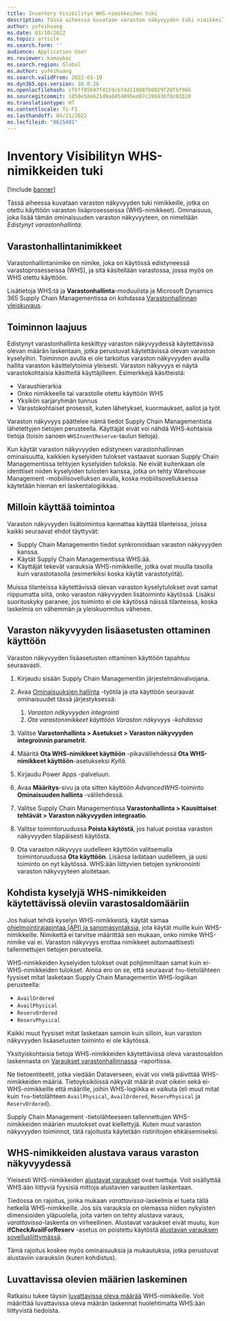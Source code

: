 ```yaml
---
title: Inventory Visibilityn WHS-nimikkeiden tuki
description: Tässä aiheessa kuvataan varaston näkyvyyden tuki nimikkeille, jotka on otettu käyttöön varaston lisäprosesseissa (WHS-nimikkeet).
author: yufeihuang
ms.date: 03/10/2022
ms.topic: article
ms.search.form: ''
audience: Application User
ms.reviewer: kamaybac
ms.search.region: Global
ms.author: yufeihuang
ms.search.validFrom: 2022-03-10
ms.dyn365.ops.version: 10.0.26
ms.openlocfilehash: cfbff05697f4159cb74d110887b8029f28fbf96b
ms.sourcegitcommit: 1050e58e621d9a0454895ed07c286936f8c03320
ms.translationtype: HT
ms.contentlocale: fi-FI
ms.lasthandoff: 04/21/2022
ms.locfileid: "8625401"
---
```

# <a name="inventory-visibility-support-for-whs-items"></a>Inventory Visibilityn WHS-nimikkeiden tuki

[!include [banner](../includes/banner.md)]

Tässä aiheessa kuvataan varaston näkyvyyden tuki nimikkeille, jotka on otettu käyttöön varaston lisäprosesseissa (WHS-nimikkeet). Ominaisuus, joka lisää tämän ominaisuuden varaston näkyvyyteen, on nimeltään *Edistynyt varastonhallinta*.

## <a name="whs-items"></a>Varastonhallintanimikkeet

Varastonhallintanimike on nimike, joka on käytössä edistyneessä varastoprosesseissa (WHS), ja sitä käsitellään varastossa, jossa myös on WHS otettu käyttöön.

Lisätietoja WHS:tä ja **Varastonhallinta**-moduulista ja Microsoft Dynamics 365 Supply Chain Managementissa on kohdassa [Varastonhallinnan yleiskuvaus](../warehousing/warehouse-management-overview.md).

## <a name="scope-of-the-feature"></a>Toiminnon laajuus

Edistynyt varastonhallinta keskittyy varaston näkyvyydessä käytettävissä olevan määrän laskentaan, jotka perustuvat käytettävissä olevan varaston kyselyihin. Toiminnon avulla ei ole tarkoitus varaston näkyvyyden avulla hallita varaston käsittelytoimia yleisesti. Varaston näkyvyys ei näytä varastokohtaisia käsitteitä käyttäjilleen. Esimerkkejä käsitteistä:

- Varaushierarkia
- Onko nimikkeelle tai varastolle otettu käyttöön WHS
- Yksikön sarjaryhmän tunnus
- Varastokohtaiset prosessit, kuten lähetykset, kuormaukset, aallot ja työt

Varaston näkyvyys päättelee nämä tiedot Supply Chain Managementista lähetettyjen tietojen perusteella. Käyttäjät eivät voi nähdä WHS-kohtaisia tietoja (toisin sanoen `WHSInventReserve`-taulun tietoja).

Kun käytät varaston näkyvyyden edistyneen varastonhallinnan ominaisuutta, kaikkien kyselyiden tulokset vastaavat suoraan Supply Chain Managementissa tehtyjen kyselyiden tuloksia. Ne eivät kuitenkaan ole identtiset niiden kyselyiden tulosten kanssa, jotka on tehty Warehouse Management -mobiilisovelluksen avulla, koska mobiilisovelluksessa käytetään hieman eri laskentalogiikkaa.

## <a name="when-to-use-the-feature"></a>Milloin käyttää toimintoa

Varaston näkyvyyden lisätoimintoa kannattaa käyttää tilanteissa, joissa kaikki seuraavat ehdot täyttyvät:

- Supply Chain Managementin tiedot synkronoidaan varaston näkyvyyden kanssa.
- Käytät Supply Chain Managementissa WHS:ää.
- Käyttäjät tekevät varauksia WHS-nimikkeille, jotka ovat muulla tasolla kuin varastotasolla (esimerkiksi koska käytät varastotyötä).

Muissa tilanteissa käytettävissä olevan varaston kyselytulokset ovat samat riippumatta siitä, onko varaston näkyvyyden lisätoiminto käytössä. Lisäksi suorituskyky paranee, jos toiminto ei ole käytössä näissä tilanteissa, koska laskelmia on vähemmän ja yleiskuormitus vähenee.

## <a name="enable-the-advanced-whs-feature-for-inventory-visibility"></a>Varaston näkyvyyden lisäasetusten ottaminen käyttöön

Varaston näkyvyyden lisäasetusten ottaminen käyttöön tapahtuu seuraavasti.

1. Kirjaudu sisään Supply Chain Managementiin järjestelmänvalvojana.
1. Avaa [Ominaisuuksien hallinta](../../fin-ops-core/fin-ops/get-started/feature-management/feature-management-overview.md) -työtila ja ota käyttöön seuraavat ominaisuudet tässä järjestyksessä:

    1. *Varaston näkyvyyden integrointi*
    1. *Ota varastonimikkeet käyttöön Varaston näkyvyys -kohdassa*

1. Valitse **Varastonhallinta \> Asetukset \> Varaston näkyvyyden integroinnin parametrit**.
1. Määritä **Ota WHS-nimikkeet käyttöön** -pikavälilehdessä **Ota WHS-nimikkeet käyttöön**-asetukseksi *Kyllä*.
1. Kirjaudu Power Apps -palveluun.
1. Avaa **Määritys**-sivu ja ota sitten käyttöön *AdvancedWHS*-toiminto **Ominaisuuden hallinta** -välilehdessä.
1. Valitse Supply Chain Managementissa **Varastonhallinta \> Kausittaiset tehtävät \> Varaston näkyvyyden integraatio**.
1. Valitse toimintoruudussa **Poista käytöstä**, jos haluat poistaa varaston näkyvyyden tilapäisesti käytöstä.
1. Ota varaston näkyvyys uudelleen käyttöön valitsemalla toimintoruudussa **Ota käyttöön**. Lisäosa ladataan uudelleen, ja uusi toiminto on nyt käytössä. WHS:ään liittyvien tietojen synkronointi varaston näkyvyyteen aloitetaan.

## <a name="query-on-hand-quantities-of-whs-items"></a>Kohdista kyselyjä WHS-nimikkeiden käytettävissä oleviin varastosaldomääriin

Jos haluat tehdä kyselyn WHS-nimikkeistä, käytät samaa [ohjelmointirajapintaa (API) ja sanomasyntaksia](inventory-visibility-api.md), jota käytät muille kuin WHS-nimikkeille. Nimikettä ei tarvitse määrittää sen mukaan, onko nimike WHS-nimike vai ei. Varaston näkyvyys erottaa nimikkeet automaattisesti tallennettujen tietojen perusteella.

WHS-nimikkeiden kyselyiden tulokset ovat pohjimmiltaan samat kuin ei-WHS-nimikkeiden tulokset. Ainoa ero on se, että seuraavat `fno`-tietolähteen fyysiset mitat lasketaan Supply Chain Managementin WHS-logiikan perusteella:

- `AvailOrdered`
- `AvailPhysical`
- `ReservOrdered`
- `ReservPhysical`

Kaikki muut fyysiset mitat lasketaan samoin kuin silloin, kun varaston näkyvyyden lisäasetusten toiminto ei ole käytössä.

Yksityiskohtaisia tietoja WHS-nimikkeiden käytettävissä oleva varastosaldon laskennasta on [Varaukset varastonhallinnassa](https://www.microsoft.com/download/details.aspx?id=43284) -raportissa.

Ne tietoentiteetit, jotka viedään Dataverseen, eivät voi vielä päivittää WHS-nimikkeiden määriä. Tietoyksiköissä näkyvät määrät ovat oikein sekä ei-WHS-nimikkeille että määrille, joihin WHS-logiikka ei vaikuta (eli muut mitat kuin `fno`-tietolähteen `AvailPhysical`, `AvailOrdered`, `ReservPhysical` ja `ReservOrdered`).

Supply Chain Management -tietolähteeseen tallennettujen WHS-nimikkeiden määrien muutokset ovat kiellettyjä. Kuten muut varaston näkyvyyden toiminnot, tätä rajoitusta käytetään ristiriitojen ehkäisemiseksi.

## <a name="soft-reservations-on-whs-items-in-inventory-visibility"></a>WHS-nimikkeiden alustava varaus varaston näkyvyydessä

Yleisesti WHS-nimikkeiden [alustavat varaukset](inventory-visibility-reservations.md) ovat tuettuja. Voit sisällyttää WHS:ään liittyviä fyysisiä mittoja alustavien varausten laskentaan. 

Tiedossa on rajoitus, jonka mukaan *varattavissa*-laskelmia ei tueta tällä hetkellä WHS-nimikkeille. Jos siis varauksia on olemassa niiden nykyisten dimensioiden yläpuolella, joita varten on tehty alustava varaus, *varattavissa*-laskenta on virheellinen. Alustavat varaukset eivät muutu, kun **ifCheckAvailForReserv** -asetus on poistettu käytöstä [alustavan varauksen sovellusliittymässä](inventory-visibility-api.md#create-one-reservation-event).

Tämä rajoitus koskee myös ominaisuuksia ja mukautuksia, jotka perustuvat alustaviin varauksiin (kuten kohdistus).

## <a name="calculate-available-to-promise-quantities"></a>Luvattavissa olevien määrien laskeminen

Ratkaisu tukee täysin [luvattavissa oleva määrää](inventory-visibility-available-to-promise.md) WHS-nimikkeille. Voit määrittää luvattavissa oleva määrän laskennat huolehtimatta WHS:ään liittyvistä tiedoista.
